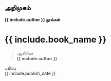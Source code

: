 ## அறிமுகம்  
  
**{{ include.author }} நூல்கள்**  
  
# {{ include.book_name }}  
  
>ஆசிரியர்  
**{{ include.author }}**  
   
  
பதிப்பு  
{{ include.publish_date }}  
